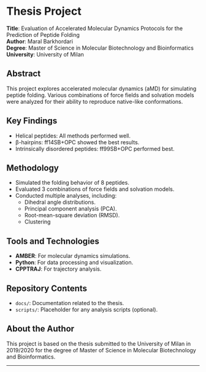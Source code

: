 # Thesis Project

**Title**: Evaluation of Accelerated Molecular Dynamics Protocols for the Prediction of Peptide Folding  
**Author**: Maral Barkhordari  
**Degree**: Master of Science in Molecular Biotechnology and Bioinformatics  
**University**: University of Milan  

## Abstract
This project explores accelerated molecular dynamics (aMD) for simulating peptide folding. Various combinations of force fields and solvation models were analyzed for their ability to reproduce native-like conformations.

## Key Findings
- Helical peptides: All methods performed well.
- β-hairpins: ff14SB+OPC showed the best results.
- Intrinsically disordered peptides: ff99SB+OPC performed best.

## Methodology
- Simulated the folding behavior of 8 peptides.
- Evaluated 3 combinations of force fields and solvation models.
- Conducted multiple analyses, including:
  - Dihedral angle distributions.
  - Principal component analysis (PCA).
  - Root-mean-square deviation (RMSD).
  - Clustering

## Tools and Technologies
- **AMBER**: For molecular dynamics simulations.
- **Python**: For data processing and visualization.
- **CPPTRAJ**: For trajectory analysis.

## Repository Contents
- `docs/`: Documentation related to the thesis.
- `scripts/`: Placeholder for any analysis scripts (optional).

## About the Author
This project is based on the thesis submitted to the University of Milan in 2019/2020 for the degree of Master of Science in Molecular Biotechnology and Bioinformatics.

---
